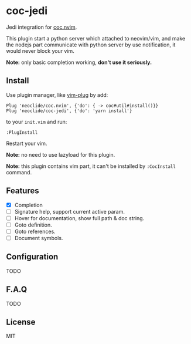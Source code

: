 # coc-jedi

Jedi integration for [coc.nvim](https://github.com/neoclide/coc.nvim).

This plugin start a python server which attached to neovim/vim, and make the
nodejs part communicate with python server by use notification, it would never
block your vim.

**Note:** only basic completion working, **don't use it seriously.**

## Install

Use plugin manager, like [vim-plug](https://github.com/junegunn/vim-plug) by add:

    Plug 'neoclide/coc.nvim', {'do': { -> coc#util#install()}}
    Plug 'neoclide/coc-jedi', {'do': 'yarn install'}

to your `init.vim` and run:

    :PlugInstall

Restart your vim.

**Note:** no need to use lazyload for this plugin.

**Note:** this plugin contains vim part, it can't be installed by `:CocInstall`
command.

## Features

- [x] Completion
- [ ] Signature help, support current active param.
- [ ] Hover for documentation, show full path & doc string.
- [ ] Goto definition.
- [ ] Goto references.
- [ ] Document symbols.

## Configuration

TODO

## F.A.Q

TODO

## License

MIT
